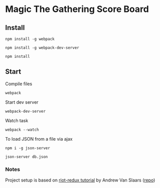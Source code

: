 # Magic The Gathering Score Board

## Install
`npm install -g webpack`

`npm install -g webpack-dev-server`

`npm install`

## Start

Compile files

`webpack`

Start dev server

`webpack-dev-server`

Watch task

`webpack --watch`

To load JSON from a file via ajax

`npm i -g json-server`

`json-server db.json`

### Notes
Project setup is based on [riot-redux tutorial](https://youtu.be/Y6vpKAGT2-8) by Andrew Van Slaars ([repo](https://github.com/avanslaars/riot-redux))
